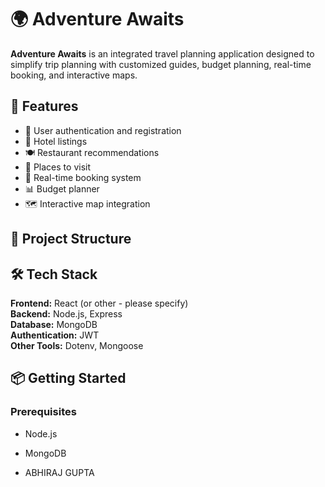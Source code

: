 # 🌍 Adventure Awaits

**Adventure Awaits** is an integrated travel planning application designed to simplify trip planning with customized guides, budget planning, real-time booking, and interactive maps.

## 🚀 Features

- 🔐 User authentication and registration
- 🏨 Hotel listings
- 🍽️ Restaurant recommendations
- 📍 Places to visit
- 📅 Real-time booking system
- 📊 Budget planner
- 🗺️ Interactive map integration

## 🧱 Project Structure


## 🛠️ Tech Stack

**Frontend:** React (or other - please specify)  
**Backend:** Node.js, Express  
**Database:** MongoDB  
**Authentication:** JWT  
**Other Tools:** Dotenv, Mongoose

## 📦 Getting Started

### Prerequisites

- Node.js
- MongoDB

- ABHIRAJ GUPTA
